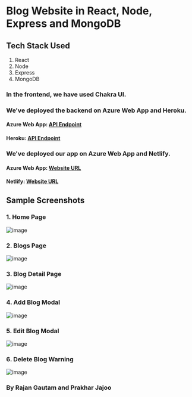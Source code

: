 # Blog Website in React, Node, Express and MongoDB

## Tech Stack Used

1. React
2. Node
3. Express
4. MongoDB

### In the frontend, we have used Chakra UI.

### We've deployed the backend on Azure Web App and Heroku.

#### Azure Web App: [API Endpoint](https://awt-lab-blog-website-api.azurewebsites.net)

#### Heroku: [API Endpoint](https://awt-lab-blog-website-api.herokuapp.com)

### We've deployed our app on Azure Web App and Netlify.

#### Azure Web App: [Website URL](https://awt-lab-blog-website.azurewebsites.net)

#### Netlify: [Website URL](https://awt-lab-blog-website.netlify.app)

## Sample Screenshots

### 1. Home Page

![image](https://user-images.githubusercontent.com/71542496/164944213-01844593-46bc-4ab8-9fa3-f25508306a86.png)

### 2. Blogs Page

![image](https://user-images.githubusercontent.com/71542496/164944233-ef64143c-ecca-4534-8ec4-9b4bd8ddc353.png)

### 3. Blog Detail Page

![image](https://user-images.githubusercontent.com/71542496/164944259-07b28439-fc17-4f6c-b5ab-7f549aa2ac66.png)

### 4. Add Blog Modal

![image](https://user-images.githubusercontent.com/71542496/164944277-cd484110-238f-43e5-ad9d-1f13827deede.png)

### 5. Edit Blog Modal

![image](https://user-images.githubusercontent.com/71542496/164944296-c78e207f-a897-444b-a8a1-8553a76a670b.png)

### 6. Delete Blog Warning

![image](https://user-images.githubusercontent.com/71542496/164944317-02217070-3d2b-49d5-81b2-011e8806d144.png)

### By Rajan Gautam and Prakhar Jajoo
